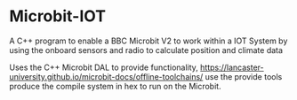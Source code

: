 # Microbit-IOT
A C++ program to enable a BBC Microbit V2 to work within a IOT System by using the onboard sensors and radio to calculate position and climate data

Uses the C++ Microbit DAL to provide functionality, https://lancaster-university.github.io/microbit-docs/offline-toolchains/ use the provide tools produce the compile system in hex to run on the Microbit.



